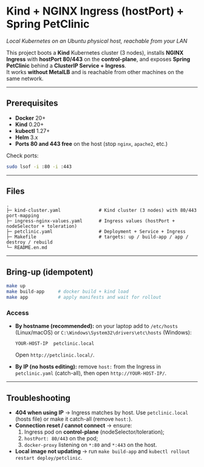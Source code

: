 # Kind + NGINX Ingress (hostPort) + Spring PetClinic
_Local Kubernetes on an Ubuntu physical host, reachable from your LAN_

This project boots a **Kind** Kubernetes cluster (3 nodes), installs **NGINX Ingress** with **hostPort 80/443** on the **control-plane**, and exposes **Spring PetClinic** behind a **ClusterIP Service + Ingress**.  
It works **without MetalLB** and is reachable from other machines on the same network.

---

## Prerequisites

- **Docker** 20+
- **Kind** 0.20+
- **kubectl** 1.27+
- **Helm** 3.x
- **Ports 80 and 443 free** on the host (stop `nginx`, `apache2`, etc.)

Check ports:
```bash
sudo lsof -i :80 -i :443
```

---

## Files

```
.
├─ kind-cluster.yaml              # Kind cluster (3 nodes) with 80/443 port-mapping
├─ ingress-nginx-values.yaml      # Ingress values (hostPort + nodeSelector + toleration)
├─ petclinic.yaml                 # Deployment + Service + Ingress
├─ Makefile                       # targets: up / build-app / app / destroy / rebuild
└─ README.en.md
```

---

## Bring-up (idempotent)

```bash
make up
make build-app     # docker build + kind load
make app           # apply manifests and wait for rollout
```

### Access
- **By hostname (recommended):** on your laptop add to `/etc/hosts` (Linux/macOS) or `C:\Windows\System32\drivers\etc\hosts` (Windows):
  ```
  YOUR-HOST-IP  petclinic.local
  ```
  Open `http://petclinic.local/`.

- **By IP (no hosts editing):** remove `host:` from the Ingress in `petclinic.yaml` (catch-all), then open `http://YOUR-HOST-IP/`.

---

## Troubleshooting

- **404 when using IP** → Ingress matches by host. Use `petclinic.local` (hosts file) or make it catch-all (remove `host:`).  
- **Connection reset / cannot connect** → ensure:
  1) Ingress pod on **control-plane** (nodeSelector/toleration);
  2) `hostPort: 80/443` on the pod;
  3) `docker-proxy` listening on `*:80` and `*:443` on the host.
- **Local image not updating** → run `make build-app` and `kubectl rollout restart deploy/petclinic`.

